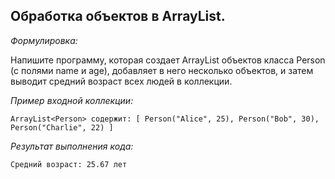 ## Обработка объектов в ArrayList.

*Формулировка:*

Напишите программу, которая создает ArrayList объектов класса Person (с полями name и age), 
добавляет в него несколько объектов, и затем выводит средний возраст всех людей в коллекции.

*Пример входной коллекции:*

```
ArrayList<Person> содержит: [ Person("Alice", 25), Person("Bob", 30), Person("Charlie", 22) ]
```
*Результат выполнения кода:*
```
Средний возраст: 25.67 лет
```